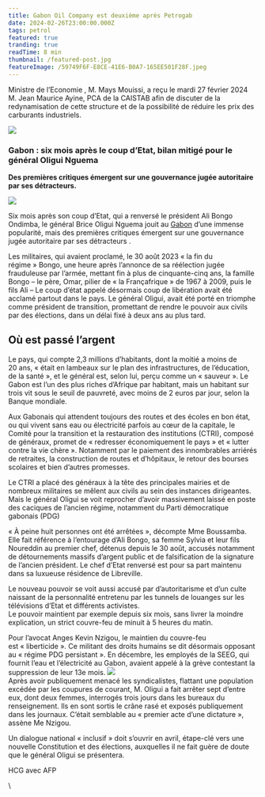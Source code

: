 ```yaml
---
title: Gabon Oil Company est deuxième après Petrogab
date: 2024-02-26T23:00:00.000Z
tags: petrol
featured: true
tranding: true
readTime: 8 min
thumbnail: /featured-post.jpg
featureImage: /59749F6F-E8CE-41E6-B0A7-165EE501F28F.jpeg
---
```


Ministre de l’Economie , M. Mays Mouissi, a reçu le mardi 27 février 2024  M. Jean Maurice Ayine, PCA de la CAISTAB afin de discuter de la redynamisation de cette structure et de la possibilité de réduire les prix des carburants industriels.

![](/AD960354-DC5A-4374-BA62-B9D32B95EBDC.jpeg)

### Gabon : six mois après le coup d’Etat, bilan mitigé  pour le général Oligui Nguema

**Des premières critiques émergent sur une gouvernance jugée autoritaire par ses détracteurs.**

![](/562CEBB5-2A70-41C6-A718-E13E1C802A5D.jpeg)

Six mois après son coup d’Etat, qui a renversé le président Ali Bongo Ondimba, le général Brice Oligui Nguema jouit au [Gabon](https://www.lemonde.fr/gabon/) d’une immense popularité, mais des premières critiques émergent sur une gouvernance jugée autoritaire par ses détracteurs .

Les militaires, qui avaient proclamé, le 30 août 2023 « la fin du régime » Bongo, une heure après l’annonce de sa réélection jugée frauduleuse par l’armée, mettant fin à plus de cinquante-cinq ans, la famille Bongo – le père, Omar, pilier de « la Françafrique » de 1967 à 2009, puis le fils Ali – Le coup d’état appelé désormais coup de libération avait été acclamé partout dans le pays. Le général Oligui, avait été porté en triomphe comme président de transition, promettant de rendre le pouvoir aux civils par des élections, dans un délai fixé à deux ans au plus tard.

## Où est passé l’argent 

Le pays, qui compte 2,3 millions d’habitants, dont la moitié a moins de 20 ans, « était en lambeaux sur le plan des infrastructures, de l’éducation, de la santé », et le général est, selon lui, perçu comme un « sauveur ». Le Gabon est l’un des plus riches d’Afrique par habitant, mais un habitant sur trois vit sous le seuil de pauvreté, avec moins de 2 euros par jour, selon la Banque mondiale.

Aux Gabonais qui attendent toujours des routes et des écoles en bon état, ou qui vivent sans eau ou électricité parfois au cœur de la capitale, le Comité pour la transition et la restauration des institutions (CTRI), composé de généraux, promet de « redresser économiquement le pays » et « lutter contre la vie chère ». Notamment par le paiement des innombrables arriérés de retraites, la construction de routes et d’hôpitaux, le retour des bourses scolaires et bien d’autres promesses.

Le CTRI a placé des généraux à la tête des principales mairies et de nombreux militaires se mêlent aux civils au sein des instances dirigeantes. Mais le général Oligui se voit reprocher d’avoir massivement laissé en poste des caciques de l’ancien régime, notamment du Parti démocratique gabonais (PDG)

« À peine huit personnes ont été arrêtées », décompte Mme Boussamba. Elle fait référence à l’entourage d’Ali Bongo, sa femme Sylvia et leur fils Noureddin au premier chef, détenus depuis le 30 août, accusés notamment de détournements massifs d’argent public et de falsification de la signature de l’ancien président. Le chef d’Etat renversé est pour sa part maintenu dans sa luxueuse résidence de Libreville.

Le nouveau pouvoir se voit aussi accusé par d’autoritarisme et  d’un culte naissant de la personnalité entretenu par les tunnels de louanges sur les télévisions d’Etat et différents activistes. \
Le pouvoir maintient par exemple depuis six mois, sans livrer la moindre explication, un strict couvre-feu de minuit à 5 heures du matin.

Pour l’avocat Anges Kevin Nzigou, le maintien du couvre-feu est « liberticide ». Ce militant des droits humains se dit désormais opposant au « régime PDG persistant ». En décembre, les employés de la SEEG, qui fournit l’eau et l’électricité au Gabon, avaient appelé à la grève contestant la suppression de leur 13e mois.
![](/8F85391A-0F5D-4B9A-9147-0B7D196E7907.jpeg)\
Après avoir publiquement menacé les syndicalistes, flattant une population excédée par les coupures de courant, M. Oligui a fait arrêter sept d’entre eux, dont deux femmes, interrogés trois jours dans les bureaux du renseignement. Ils en sont sortis le crâne rasé et exposés publiquement dans les journaux. C’était semblable au « premier acte d’une dictature », assène Me Nzigou.

Un dialogue national « inclusif » doit s’ouvrir en avril, étape-clé vers une nouvelle Constitution et des élections, auxquelles il ne fait guère de doute que le général Oligui se présentera.

HCG avec AFP

\\
